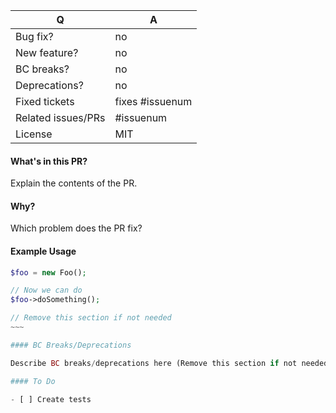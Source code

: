 | Q                  | A
| ------------------ | ---
| Bug fix?           | no
| New feature?       | no
| BC breaks?         | no
| Deprecations?      | no
| Fixed tickets      | fixes #issuenum
| Related issues/PRs | #issuenum
| License            | MIT

#### What's in this PR?

Explain the contents of the PR.

#### Why?

Which problem does the PR fix?

#### Example Usage

```php
$foo = new Foo();

// Now we can do
$foo->doSomething();

// Remove this section if not needed
~~~

#### BC Breaks/Deprecations

Describe BC breaks/deprecations here (Remove this section if not needed).

#### To Do

- [ ] Create tests
